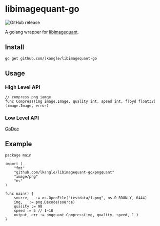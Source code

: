 # libimagequant-go

![GitHub release](https://img.shields.io/github/tag/lkangle/libimagequant-go.svg?label=release)

A golang wrapper for [libimagequant](https://github.com/ImageOptim/libimagequant).

## Install

```shell
go get github.com/lkangle/libimagequant-go
```

## Usage

### High Level API

```
// compress png iamge
func Compress(img image.Image, quality int, speed int, floyd float32) (image.Image, error)
```

### Low Level API

[GoDoc](https://godoc.org/github.com/lkangle/libimagequant-go/pngquant)

## Example

```golang
package main

import (
	"fmt"
	"github.com/lkangle/libimagequant-go/pngquant"
	"image/png"
	"os"
)

func main() {
	source, _ := os.OpenFile("testdata/1.png", os.O_RDONLY, 0444)
	img, _ := png.Decode(source)
	quality := 98
	speed := 5 // 1~10
	output, err := pngquant.Compress(img, quality, speed, 1.)
}
```
